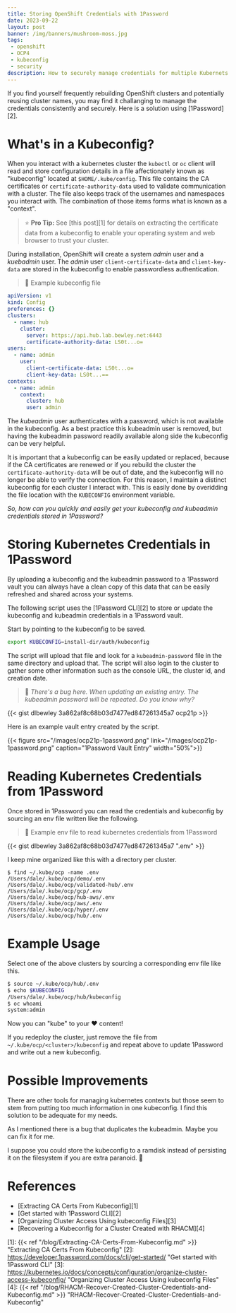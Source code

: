 ```yaml
---
title: Storing OpenShift Credentials with 1Password
date: 2023-09-22
layout: post
banner: /img/banners/mushroom-moss.jpg
tags:
 - openshift
 - OCP4
 - kubeconfig
 - security
description: How to securely manage credentials for multiple Kubernets clusters using 1Password
---
```


If you find yourself frequently rebuilding OpenShift clusters and potentially reusing cluster names, you may find it challanging to manage the credentials consistently and securely. Here is a solution using [1Password][2].

<!--more-->

# What's in a Kubeconfig?

When you interact with a kubernetes cluster the `kubectl` or `oc` client will read and store configuration details in a file affectionately known as "kubeconfig" located at `$HOME/.kube/config`. This file contains the CA certificates or `certificate-authority-data` used to validate communication with a cluster. The file also keeps track of the usernames and namespaces you interact with. The combination of those items forms what is known as a "context".

> :star: **Pro Tip:**
> See [this post][1] for details on extracting the certificate data from a kubeconfig to enable your operating system and web browser to trust your cluster.

During installation, OpenShift will create a system _admin_ user and a _kuebadmin_ user. The _admin_ user `client-certificate-data` and `client-key-data` are stored in the kubeconfig to enable passwordless authentication.

> :notebook: Example kubeconfig file
```yaml
apiVersion: v1
kind: Config
preferences: {}
clusters:
  - name: hub
    cluster:
      server: https://api.hub.lab.bewley.net:6443
      certificate-authority-data: LS0t...o=
users:
  - name: admin
    user:
      client-certificate-data: LS0t...o=
      client-key-data: LS0t...==
contexts:
  - name: admin
    context:
      cluster: hub
      user: admin
```

The _kubeadmin_ user authenticates with a password, which is not available in the kubeconfig. As a best practice this kubeadmin user is removed, but having the kubeadmin password readily available along side the kubeconfig can be very helpful.

It is important that a kubeconfig can be easily updated or replaced, because if the CA certificates are renewed or if you rebuild the cluster the `certificate-authority-data` will be out of date, and the kubeconfig will no longer be able to verify the connection. For this reason, I maintain a distinct kubeconfig for each cluster I interact with. This is easily done by overidding the file location with the `KUBECONFIG` environment variable. 

_So, how can you quickly and easily get your kubeconfig and kubeadmin credentials stored in 1Password?_

# Storing Kubernetes Credentials in 1Password

By uploading a kubeconfig and the kubeadmin password to a 1Password vault you can always have a clean copy of this data that can be easily refreshed and shared across your systems.

The following script uses the [1Password CLI][2] to store or update the kubeconfig and kubeadmin credentials in a 1Password vault.

Start by pointing to the kubeconfig to be saved.

```bash
export KUBECONFIG=install-dir/auth/kubeconfig
```

The script will upload that file and look for a `kubeadmin-password` file in the same directory and upload that. The script will also login to the cluster to gather some other information such as the console URL, the cluster id, and creation date.

> :notebook: _There's a bug here. When updating an existing entry. The kubeadmin password will be repeated. Do you know why?_

{{< gist dlbewley 3a862af8c68b03d7477ed847261345a7 ocp21p >}}

Here is an example vault entry created by the script.

{{< figure src="/images/ocp21p-1password.png" link="/images/ocp21p-1password.png"  caption="1Password Vault Entry" width="50%">}}

# Reading Kubernetes Credentials from 1Password

Once stored in 1Password you can read the credentials and kubeconfig by sourcing an env file written like the following. 

> :notebook: Example env file to read kubernetes credentials from 1Password

{{< gist dlbewley 3a862af8c68b03d7477ed847261345a7 ".env" >}}

I keep mine organized like this with a directory per cluster.

```shell
$ find ~/.kube/ocp -name .env
/Users/dale/.kube/ocp/demo/.env
/Users/dale/.kube/ocp/validated-hub/.env
/Users/dale/.kube/ocp/gcp/.env
/Users/dale/.kube/ocp/hub-aws/.env
/Users/dale/.kube/ocp/aws/.env
/Users/dale/.kube/ocp/hyper/.env
/Users/dale/.kube/ocp/hub/.env
```

# Example Usage

Select one of the above clusters by sourcing a corresponding env file like this.

```bash
$ source ~/.kube/ocp/hub/.env
$ echo $KUBECONFIG
/Users/dale/.kube/ocp/hub/kubeconfig
$ oc whoami
system:admin
```

Now you can "kube" to your :hearts: content!

If you redeploy the cluster, just remove the file from `~/.kube/ocp/<cluster>/kubeconfig` and repeat above to update 1Password and write out a new kubeconfig.

# Possible Improvements

There are other tools for managing kubernetes contexts but those seem to stem from putting too much information in one kubeconfig. I find this solution to be adequate for my needs.

As I mentioned there is a bug that duplicates the kubeadmin. Maybe you can fix it for me.

I suppose you could store the kubeconfig to a ramdisk instead of persisting it on the filesystem if you are extra paranoid. :shrug:
# References

* [Extracting CA Certs From Kubeconfig][1]
* [Get started with 1Password CLI][2]
* [Organizing Cluster Access Using kubeconfig Files][3]
* [Recovering a Kubeconfig for a Cluster Created with RHACM][4]

[1]: {{< ref "/blog/Extracting-CA-Certs-From-Kubeconfig.md" >}} "Extracting CA Certs From Kubeconfig"
[2]: <https://developer.1password.com/docs/cli/get-started/> "Get started with 1Password CLI"
[3]: <https://kubernetes.io/docs/concepts/configuration/organize-cluster-access-kubeconfig/> "Organizing Cluster Access Using kubeconfig Files"
[4]: {{< ref "/blog/RHACM-Recover-Created-Cluster-Credentials-and-Kubeconfig.md" >}} "RHACM-Recover-Created-Cluster-Credentials-and-Kubeconfig"
